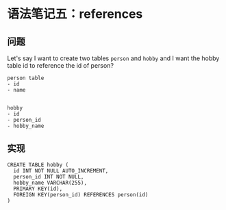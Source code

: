 # 语法笔记五：references


## 问题
Let's say I want to create two tables `person` and `hobby` and I want the hobby table id to reference the id of person?

```
person table
- id
- name


hobby
- id
- person_id
- hobby_name
```

## 实现

```
CREATE TABLE hobby (
  id INT NOT NULL AUTO_INCREMENT,
  person_id INT NOT NULL,
  hobby_name VARCHAR(255),
  PRIMARY KEY(id),
  FOREIGN KEY(person_id) REFERENCES person(id)
)
```
